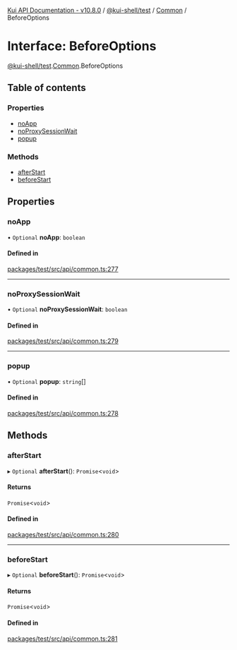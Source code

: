 [Kui API Documentation - v10.8.0](../README.md) / [@kui-shell/test](../modules/kui_shell_test.md) / [Common](../modules/kui_shell_test.Common.md) / BeforeOptions

# Interface: BeforeOptions

[@kui-shell/test](../modules/kui_shell_test.md).[Common](../modules/kui_shell_test.Common.md).BeforeOptions

## Table of contents

### Properties

- [noApp](kui_shell_test.Common.BeforeOptions.md#noapp)
- [noProxySessionWait](kui_shell_test.Common.BeforeOptions.md#noproxysessionwait)
- [popup](kui_shell_test.Common.BeforeOptions.md#popup)

### Methods

- [afterStart](kui_shell_test.Common.BeforeOptions.md#afterstart)
- [beforeStart](kui_shell_test.Common.BeforeOptions.md#beforestart)

## Properties

### noApp

• `Optional` **noApp**: `boolean`

#### Defined in

[packages/test/src/api/common.ts:277](https://github.com/mra-ruiz/kui/blob/76908b178/packages/test/src/api/common.ts#L277)

---

### noProxySessionWait

• `Optional` **noProxySessionWait**: `boolean`

#### Defined in

[packages/test/src/api/common.ts:279](https://github.com/mra-ruiz/kui/blob/76908b178/packages/test/src/api/common.ts#L279)

---

### popup

• `Optional` **popup**: `string`[]

#### Defined in

[packages/test/src/api/common.ts:278](https://github.com/mra-ruiz/kui/blob/76908b178/packages/test/src/api/common.ts#L278)

## Methods

### afterStart

▸ `Optional` **afterStart**(): `Promise`<`void`\>

#### Returns

`Promise`<`void`\>

#### Defined in

[packages/test/src/api/common.ts:280](https://github.com/mra-ruiz/kui/blob/76908b178/packages/test/src/api/common.ts#L280)

---

### beforeStart

▸ `Optional` **beforeStart**(): `Promise`<`void`\>

#### Returns

`Promise`<`void`\>

#### Defined in

[packages/test/src/api/common.ts:281](https://github.com/mra-ruiz/kui/blob/76908b178/packages/test/src/api/common.ts#L281)
